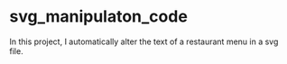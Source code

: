 # svg_manipulaton_code
In this project, I automatically alter the text of a restaurant menu in a svg file.
